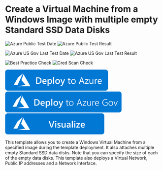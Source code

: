 # Create a Virtual Machine from a Windows Image with multiple empty Standard SSD Data Disks

![Azure Public Test Date](https://azurequickstartsservice.blob.core.windows.net/badges/quickstarts/microsoft.compute/vm-with-standardssd-disk/PublicLastTestDate.svg)
![Azure Public Test Result](https://azurequickstartsservice.blob.core.windows.net/badges/quickstarts/microsoft.compute/vm-with-standardssd-disk/PublicDeployment.svg)

![Azure US Gov Last Test Date](https://azurequickstartsservice.blob.core.windows.net/badges/quickstarts/microsoft.compute/vm-with-standardssd-disk/FairfaxLastTestDate.svg)
![Azure US Gov Last Test Result](https://azurequickstartsservice.blob.core.windows.net/badges/quickstarts/microsoft.compute/vm-with-standardssd-disk/FairfaxDeployment.svg)

![Best Practice Check](https://azurequickstartsservice.blob.core.windows.net/badges/quickstarts/microsoft.compute/vm-with-standardssd-disk/BestPracticeResult.svg)
![Cred Scan Check](https://azurequickstartsservice.blob.core.windows.net/badges/quickstarts/microsoft.compute/vm-with-standardssd-disk/CredScanResult.svg)

[![Deploy To Azure](https://raw.githubusercontent.com/Azure/azure-quickstart-templates/master/1-CONTRIBUTION-GUIDE/images/deploytoazure.svg?sanitize=true)](https://portal.azure.com/#create/Microsoft.Template/uri/https%3A%2F%2Fraw.githubusercontent.com%2FAzure%2Fazure-quickstart-templates%2Fmaster%2Fquickstarts%2Fmicrosoft.compute%2Fvm-with-standardssd-disk%2Fazuredeploy.json)
[![Deploy To Azure US Gov](https://raw.githubusercontent.com/Azure/azure-quickstart-templates/master/1-CONTRIBUTION-GUIDE/images/deploytoazuregov.svg?sanitize=true)](https://portal.azure.us/#create/Microsoft.Template/uri/https%3A%2F%2Fraw.githubusercontent.com%2FAzure%2Fazure-quickstart-templates%2Fmaster%2Fquickstarts%2Fmicrosoft.compute%2Fvm-with-standardssd-disk%2Fazuredeploy.json)
[![Visualize](https://raw.githubusercontent.com/Azure/azure-quickstart-templates/master/1-CONTRIBUTION-GUIDE/images/visualizebutton.svg?sanitize=true)](http://armviz.io/#/?load=https%3A%2F%2Fraw.githubusercontent.com%2FAzure%2Fazure-quickstart-templates%2Fmaster%2Fquickstarts%2Fmicrosoft.compute%2Fvm-with-standardssd-disk%2Fazuredeploy.json)

This template allows you to create a Windows Virtual Machine from a specified image during the template deployment. It also attaches multiple empty Standard SSD data disks. Note that you can specify the size of each of the empty data disks. This template also deploys a Virtual Network, Public IP addresses and a Network Interface.
